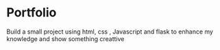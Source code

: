 # Portfolio
Build a small project using html, css , Javascript and flask  to enhance my knowledge and show something creattive
